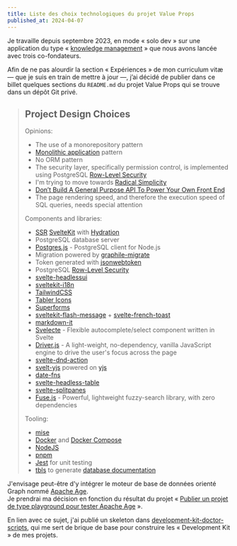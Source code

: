 ```yaml
---
title: Liste des choix technologiques du projet Value Props
published_at: 2024-04-07
---
```


Je travaille depuis septembre 2023, en mode « solo dev » sur une application du type « [knowledge management](https://en.wikipedia.org/wiki/Personal_knowledge_base) » que nous avons lancée avec trois co-fondateurs.

Afin de ne pas alourdir la section « Expériences » de mon curriculum vitæ — que je suis en train de mettre à jour —, j’ai décidé de publier dans ce billet quelques sections du `README.md` du projet Value Props qui se trouve dans un dépôt Git privé.

> ## Project Design Choices
>
> Opinions:
>
> - The use of a monorepository pattern
> - [Monolithic application](https://en.wikipedia.org/wiki/Monolithic_application) pattern
> - No ORM pattern
> - The security layer, specifically permission control, is implemented using PostgreSQL [Row-Level Security](https://www.postgresql.org/docs/16/ddl-rowsecurity.html)
> - I'm trying to move towards [Radical Simplicity](https://www.radicalsimpli.city/)
> - [Don’t Build A General Purpose API To Power Your Own Front End](https://max.engineer/server-informed-ui)
> - The page rendering speed, and therefore the execution speed of SQL queries, needs special attention
>
> Components and libraries:
>
> - [SSR](https://kit.svelte.dev/docs/page-options#ssr) [SvelteKit](https://github.com/sveltejs/kit) with [Hydration](https://kit.svelte.dev/docs/glossary#hydration)
> - PostgreSQL database server
> - [Postgres.js](https://github.com/porsager/postgres) - PostgreSQL client for Node.js
> - Migration powered by [graphile-migrate](https://github.com/graphile/migrate)
> - Token generated with [jsonwebtoken](https://github.com/auth0/node-jsonwebtoken)
> - PostgreSQL [Row-Level Security](https://www.postgresql.org/docs/16/ddl-rowsecurity.html)
> - [svelte-headlessui](https://github.com/rgossiaux/svelte-headlessui)
> - [sveltekit-i18n](https://github.com/sveltekit-i18n/lib)
> - [TailwindCSS](https://tailwindcss.com/)
> - [Tabler Icons](https://tabler-icons.io/)
> - [Superforms](https://superforms.rocks/)
> - [sveltekit-flash-message](https://github.com/ciscoheat/sveltekit-flash-message) + [svelte-french-toast](https://github.com/kbrgl/svelte-french-toast)
> - [markdown-it](https://github.com/markdown-it/markdown-it)
> - [Svelecte](https://github.com/mskocik/svelecte) - Flexible autocomplete/select component written in Svelte
> - [Driver.js](https://github.com/kamranahmedse/driver.js) - A light-weight, no-dependency, vanilla JavaScript engine to drive the user's focus across the page
> - [svelte-dnd-action](https://github.com/isaacHagoel/svelte-dnd-action)
> - [svelt-yjs](https://github.com/relm-us/svelt-yjs) powered on [yjs](https://github.com/yjs/yjs)
> - [date-fns](https://date-fns.org/)
> - [svelte-headless-table](https://github.com/bryanmylee/svelte-headless-table)
> - [svelte-splitpanes](https://github.com/orefalo/svelte-splitpanes)
> - [Fuse.js](https://www.fusejs.io/) - Powerful, lightweight fuzzy-search library, with zero dependencies
>
> Tooling:
>
> - [mise](https://github.com/jdx/mise)
> - [Docker](<https://en.wikipedia.org/wiki/Docker_(software)>) and [Docker Compose](https://docs.docker.com/compose/)
> - [NodeJS](https://nodejs.org/en/)
> - [pnpm](https://pnpm.io/)
> - [Jest](https://jestjs.io/) for unit testing
> - [tbls](https://github.com/k1LoW/tbls) to generate [database documentation](docs/databases/)

J'envisage peut-être d'y intégrer le moteur de base de données orienté Graph nommé [Apache Age](https://github.com/apache/age).  
Je prendrai ma décision en fonction du résultat du projet « [Publier un projet de type playground pour tester Apache Age](https://github.com/stephane-klein/backlog/issues/388) ».

En lien avec ce sujet, j'ai publié un skeleton dans [development-kit-doctor-scripts](https://github.com/stephane-klein/development-kit-doctor-scripts), qui me sert de brique de base pour construire les « Development Kit » de mes projets.
